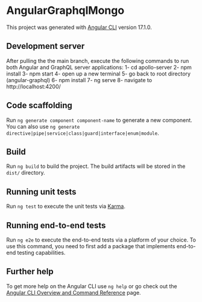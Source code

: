 # AngularGraphqlMongo

This project was generated with [Angular CLI](https://github.com/angular/angular-cli) version 17.1.0.

## Development server
After pulling the the main branch, execute the following commands to run both Angular and GraphQL server applications:
1- cd apollo-server
2- npm install
3- npm start
4- open up a new terminal 
5- go back to root directory (angular-graphql)
6- npm install
7- ng serve
8- navigate to http://localhost:4200/

## Code scaffolding

Run `ng generate component component-name` to generate a new component. You can also use `ng generate directive|pipe|service|class|guard|interface|enum|module`.

## Build

Run `ng build` to build the project. The build artifacts will be stored in the `dist/` directory.

## Running unit tests

Run `ng test` to execute the unit tests via [Karma](https://karma-runner.github.io).

## Running end-to-end tests

Run `ng e2e` to execute the end-to-end tests via a platform of your choice. To use this command, you need to first add a package that implements end-to-end testing capabilities.

## Further help

To get more help on the Angular CLI use `ng help` or go check out the [Angular CLI Overview and Command Reference](https://angular.io/cli) page.
